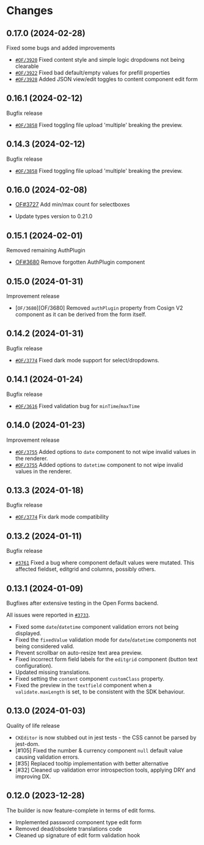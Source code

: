 # Changes

## 0.17.0 (2024-02-28)

Fixed some bugs and added improvements

- [`#OF/3920`][#OF/3920] Fixed content style and simple logic dropdowns not being clearable
- [`#OF/3922`][#OF/3922] Fixed bad default/empty values for prefill properties
- [`#OF/3928`][#OF/3928] Added JSON view/edit toggles to content component edit form

[#OF/3920]: https://github.com/open-formulieren/open-forms/issues/3920
[#OF/3922]: https://github.com/open-formulieren/open-forms/issues/3922
[#OF/3928]: https://github.com/open-formulieren/open-forms/issues/3928

## 0.16.1 (2024-02-12)

Bugfix release

- [`#OF/3858`][#OF/3858] Fixed toggling file upload 'multiple' breaking the preview.

[#OF/3858]: https://github.com/open-formulieren/open-forms/issues/3858

## 0.14.3 (2024-02-12)

Bugfix release

- [`#OF/3858`][#OF/3858] Fixed toggling file upload 'multiple' breaking the preview.

[#OF/3858]: https://github.com/open-formulieren/open-forms/issues/3858

## 0.16.0 (2024-02-08)

- [OF#3727][#OF/3727] Add min/max count for selectboxes

[#OF/3727]: https://github.com/open-formulieren/open-forms/issues/3727

- Update types version to 0.21.0

## 0.15.1 (2024-02-01)

Removed remaining AuthPlugin

- [OF#3680][#OF/3680] Remove forgotten AuthPlugin component

[#OF/3680]: https://github.com/open-formulieren/open-forms/issues/3680

## 0.15.0 (2024-01-31)

Improvement release

- [`OF/3680`][OF/3680] Removed `authPlugin` property from Cosign V2 component as it can be derived
  from the form itself.

[#OF/3680]: https://github.com/open-formulieren/open-forms/issues/3680

## 0.14.2 (2024-01-31)

Bugfix release

- [`#OF/3774`][#OF/3774] Fixed dark mode support for select/dropdowns.

[#OF/3774]: https://github.com/open-formulieren/open-forms/issues/3774

## 0.14.1 (2024-01-24)

Bugfix release

- [`#OF/3616`][#OF/3616] Fixed validation bug for `minTime`/`maxTime`

[#OF/3616]: https://github.com/open-formulieren/open-forms/issues/3616

## 0.14.0 (2024-01-23)

Improvement release

- [`#OF/3755`][#OF/3755] Added options to `date` component to not wipe invalid values in the
  renderer.
- [`#OF/3755`][#OF/3755] Added options to `datetime` component to not wipe invalid values in the
  renderer.

[#OF/3755]: https://github.com/open-formulieren/open-forms/issues/3755

## 0.13.3 (2024-01-18)

Bugfix release

- [`#OF/3774`][#OF/3774] Fix dark mode compatibility

[#OF/3774]: https://github.com/open-formulieren/open-forms/issues/3774

## 0.13.2 (2024-01-11)

Bugfix release

- [`#3761`][#3761] Fixed a bug where component default values were mutated. This affected fieldset,
  editgrid and columns, possibly others.

[#3761]: https://github.com/open-formulieren/open-forms/issues/3761

## 0.13.1 (2024-01-09)

Bugfixes after extensive testing in the Open Forms backend.

All issues were reported in [`#3733`](https://github.com/open-formulieren/open-forms/issues/3733).

- Fixed some `date`/`datetime` component validation errors not being displayed.
- Fixed the `fixedValue` validation mode for `date`/`datetime` components not being considered
  valid.
- Prevent scrollbar on auto-resize text area preview.
- Fixed incorrect form field labels for the `editgrid` component (button text configuration).
- Updated missing translations.
- Fixed setting the `content` component `customClass` property.
- Fixed the preview in the `textfield` component when a `validate.maxLength` is set, to be
  consistent with the SDK behaviour.

## 0.13.0 (2024-01-03)

Quality of life release

- `CKEditor` is now stubbed out in jest tests - the CSS cannot be parsed by jest-dom.
- [#105] Fixed the number & currency component `null` default value causing validation errors.
- [#35] Replaced tooltip implementation with better alternative
- [#32] Cleaned up validation error introspection tools, applying DRY and improving DX.

## 0.12.0 (2023-12-28)

The builder is now feature-complete in terms of edit forms.

- Implemented password component type edit form
- Removed dead/obsolete translations code
- Cleaned up signature of edit form validation hook
